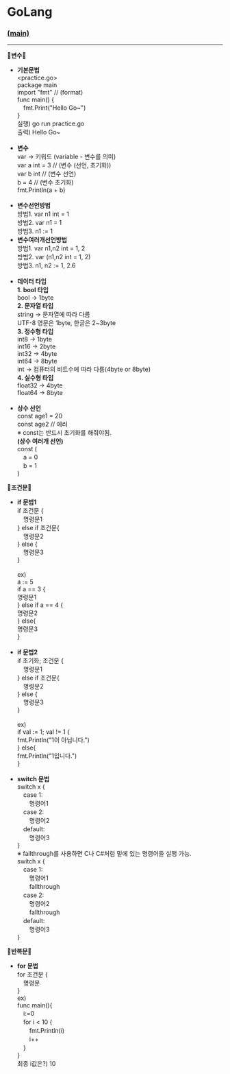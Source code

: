 # GoLang
### [(main)](/readme.md) 
* * *
:large_blue_diamond:**변수**:large_blue_diamond:<br>
- **기본문법**<br>
<practice.go><br>
package main<br>
import "fmt" // (format)<br>
func main() {<br>
　fmt.Print("Hello Go~")<br>
}<br>
실행) go run practice.go<br>
출력) Hello Go~<br><br>
- **변수**<br>
var -> 키워드 (variable - 변수를 의미)<br>
var a int = 3 // (변수 (선언, 초기화))<br>
var b int // (변수 선언)<br>
b = 4 // (변수 초기화)<br>
fmt.Println(a + b)<br><br>
- **변수선언방법**<br>
방법1. var n1 int = 1<br>
방법2. var n1 = 1<br>
방법3. n1 := 1<br>
- **변수여러개선언방법**<br>
방법1. var n1,n2 int = 1, 2<br>
방법2. var (n1,n2 int = 1, 2)<br>
방법3. n1, n2 := 1, 2.6<br><br>
- **데이터 타입**<br>
**1. bool 타입**<br>
bool -> 1byte<br>
**2. 문자열 타입**<br>
string -> 문자열에 따라 다름<br>
UTF-8 영문은 1byte, 한글은 2~3byte<br>
**3. 정수형 타입**<br>
int8 -> 1byte<br>
int16 -> 2byte<br>
int32 -> 4byte<br>
int64 -> 8byte<br>
int -> 컴퓨터의 비트수에 따라 다름(4byte or 8byte)<br>
**4. 실수형 타입**<br>
float32 -> 4byte<br>
float64 -> 8byte<br><br>
- **상수 선언**<br>
const age1 = 20<br>
const age2 // 에러<br>
※ const는 반드시 초기화를 해줘야됨.<br>
**(상수 여러개 선언)**<br>
const (<br>
　a = 0<br>
　b = 1<br>
)<br>

:large_blue_diamond:**조건문**:large_blue_diamond:<br>
- **if 문법1**<br>
if 조건문 {<br>
　명령문1<br>
} else if 조건문{<br>
　명령문2<br>
} else {<br>
　명령문3<br>
}<br><br>
ex)<br>
a := 5<br>
if a == 3 {<br>
    명령문1<br>
} else if a == 4 {<br>
    명령문2<br>
} else{<br>
    명령문3<br>
}<br><br>
- **if 문법2**<br>
if 초기화; 조건문 {<br>
　명령문1<br>
} else if 조건문{<br>
　명령문2<br>
} else {<br>
　명령문3<br>
}<br><br>
ex)<br>
if val := 1; val != 1 {<br>
    fmt.Println("1이 아닙니다.")<br>
} else{<br>
    fmt.Println("1입니다.")<br>
}<br><br>
- **switch 문법**<br>
switch x {<br>
　case 1:<br>
　　명령어1 <br>
　case 2:<br>
　　명령어2 <br>
　default:<br>
　　명령어3 <br>
}<br>
※ fallthrough를 사용하면 C나 C#처럼 밑에 있는 명령어들 실행 가능.<br>
switch x {<br>
　case 1:<br>
　　명령어1 <br>
　　fallthrough<br>
　case 2:<br>
　　명령어2 <br>
　　fallthrough<br>
　default:<br>
　　명령어3 <br>
}<br>

:large_blue_diamond:**반복문**:large_blue_diamond:<br>
- **for 문법**<br>
for 조건문 {<br>
　명령문<br>
}<br>
ex)<br>
func main(){<br>
　i:=0<br>
　for i < 10 {<br>
　　fmt.Println(i)<br>
　　i++<br>
　}<br>
}<br>
최종 i값은?) 10<br><br>